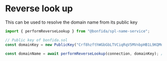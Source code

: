 # Reverse look up

This can be used to resolve the domain name from its public key

```js
import { performReverseLookup } from "@bonfida/spl-name-service";

// Public key of bonfida.sol
const domainKey = new PublicKey("Crf8hzfthWGbGbLTVCiqRqV5MVnbpHB1L9KQMd6gsinb");

const domainName = await performReverseLookup(connection, domainKey); // bonfida
```
